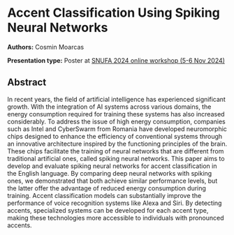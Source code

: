 # Accent Classification Using Spiking Neural Networks

**Authors:** Cosmin Moarcas
                           


**Presentation type:** Poster at [SNUFA 2024 online workshop (5-6 Nov 2024)](https://snufa.net/2024)

## Abstract

In recent years, the field of artificial intelligence has experienced significant growth.
With the integration of AI systems across various domains, the energy consumption required 
for training these systems has also increased considerably.
To address the issue of high energy consumption, companies such as Intel and CyberSwarm
 from Romania have developed neuromorphic chips designed to enhance the
efficiency of conventional systems through an innovative architecture inspired by the functioning
principles of the brain. These chips facilitate the training of neural networks that
are different from traditional artificial ones, called spiking neural networks.
This paper aims to develop and evaluate spiking neural networks for accent classification 
in the English language. By comparing deep neural networks with spiking ones,
we demonstrated that both achieve similar performance levels, but the latter offer the
advantage of reduced energy consumption during training. Accent classification models
can substantially improve the performance of voice recognition systems like Alexa and
Siri. By detecting accents, specialized systems can be developed for each accent type,
making these technologies more accessible to individuals with pronounced accents.